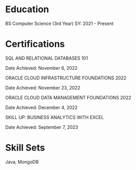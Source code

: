 # Education
BS Computer Science (3rd Year)
SY: 2021 - Present

# Certifications
SQL AND RELATIONAL DATABASES 101

Date Achieved: November 6, 2022

ORACLE CLOUD INFRASTRUCTURE FOUNDATIONS 2022 

Date Achieved: November 23, 2022

ORACLE CLOUD DATA MANAGEMENT FOUNDATIONS 2022

Date Achieved: December 4, 2022

SKILL UP: BUSINESS ANALYTICS WITH EXCEL

Date Achieved: September 7, 2023

# Skill Sets
Java, MongoDB

